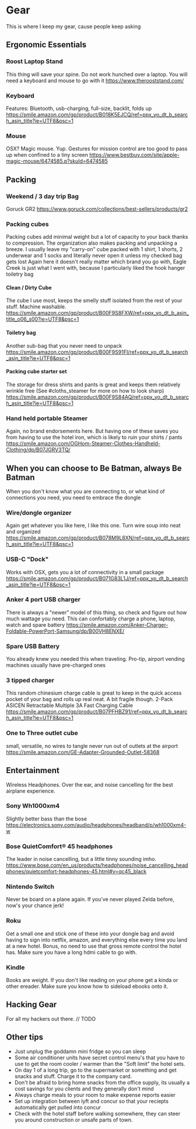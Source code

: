 # Gear
This is where I keep my gear, cause people keep asking


## Ergonomic Essentials

### Roost Laptop Stand
This thing will save your spine. Do not work hunched over a laptop. You will need a keyboard and mouse to go with it
https://www.therooststand.com/

### Keyboard
Features: Bluetooth, usb-charging, full-size, backlit, folds up
https://smile.amazon.com/gp/product/B018K5EJCQ/ref=ppx_yo_dt_b_search_asin_title?ie=UTF8&psc=1

### Mouse
OSX? Magic mouse. Yup. Gestures for mission control are too good to pass up when confined to a tiny screen
https://www.bestbuy.com/site/apple-magic-mouse/6474585.p?skuId=6474585

## Packing

### Weekend / 3 day trip Bag
Goruck GR2
https://www.goruck.com/collections/best-sellers/products/gr2

### Packing cubes
Packing cubes add minimal weight but a lot of capacity to your back thanks to compression. 
The organization also makes packing and unpacking a breeze. I usually leave my "carry-on" cube packed with 1 shirt, 1 shorts, 2 underwear and 1 socks and literally never open it unless my checked bag gets lost
Again here it doesn't really matter which brand you go with, Eagle Creek is just what I went with, because I particularly liked the hook hanger toiletry bag

#### Clean / Dirty Cube
The cube I use most, keeps the smelly stuff isolated from the rest of your stuff. Machine washable.
https://smile.amazon.com/gp/product/B00F9S8FXW/ref=ppx_yo_dt_b_asin_title_o06_s00?ie=UTF8&psc=1

#### Toiletry bag
Another sub-bag that you never need to unpack
https://smile.amazon.com/gp/product/B00F9S91FI/ref=ppx_yo_dt_b_search_asin_title?ie=UTF8&psc=1

#### Packing cube starter set
The storage for dress shirts and pants is great and keeps them relatively wrinkle free (See #cloths_steamer for more on how to look sharp)
https://smile.amazon.com/gp/product/B00F9S84AQ/ref=ppx_yo_dt_b_search_asin_title?ie=UTF8&psc=1

### Hand held portable Steamer
Again, no brand endorsements here. But having one of these saves you from having to use the hotel iron, which is likely to ruin your shirts / pants
https://smile.amazon.com/OGHom-Steamer-Clothes-Handheld-Clothing/dp/B07JGRV3TQ/

## When you can choose to Be Batman, always Be Batman
When you don't know what you are connecting to, or what kind of connections you need, you need to embrace the dongle

### Wire/dongle organizer
Again get whatever you like here, I like this one. Turn wire soup into neat and organized
https://smile.amazon.com/gp/product/B078M9L8XN/ref=ppx_yo_dt_b_search_asin_title?ie=UTF8&psc=1

### USB-C "Dock"
Works with OSX, gets you a lot of connectivity in a small package
https://smile.amazon.com/gp/product/B071G83L1J/ref=ppx_yo_dt_b_search_asin_title?ie=UTF8&psc=1

###  Anker 4 port USB charger
There is always a "newer" model of this thing, so check and figure out how much wattage you need. This can confortably charge a phone, laptop, watch and spare battery
https://smile.amazon.com/Anker-Charger-Foldable-PowerPort-Samsung/dp/B00VH8ENXE/

### Spare USB Battery
You already knew you needed this when traveling. Pro-tip, airport vending machines usually have pre-charged ones

### 3 tipped charger
This random chinesium charge cable is great to keep in the quick access pocket of your bag and rolls up real neat. A bit fragile though.
2-Pack ASICEN Retractable Multiple 3A Fast Charging Cable
https://smile.amazon.com/gp/product/B07PFHBZ91/ref=ppx_yo_dt_b_search_asin_title?ie=UTF8&psc=1

### One to Three outlet cube
small, versatile, no wires to tangle never run out of outlets at the airport
https://smile.amazon.com/GE-Adapter-Grounded-Outlet-58368

## Entertainment

Wireless Headphones. Over the ear, and noise cancelling for the best airplane experience.
### Sony Wh1000xm4 
Slightly better bass than the bose
https://electronics.sony.com/audio/headphones/headband/p/wh1000xm4-w

### Bose QuietComfort® 45 headphones 
The leader in noise cancelling, but a little tinny sounding imho.
https://www.bose.com/en_us/products/headphones/noise_cancelling_headphones/quietcomfort-headphones-45.html#v=qc45_black

### Nintendo Switch
Never be board on a plane again. If you've never played Zelda before, now's your chance jerk!

### Roku
Get a small one and stick one of these into your dongle bag and avoid having to sign into netflix, amazon, and everything else every time you land at a new hotel. Bonus, no need to use that gross remote control the hotel has. Make sure you have a long hdmi cable to go with.

### Kindle
Books are weight. If you don't like reading on your phone get a kinda or other ereader. Make sure you know how to sideload ebooks onto it.

## Hacking Gear
For all my hackers out there.
// TODO

## Other tips
* Just unplug the goddamn mini fridge so you can sleep
* Some air conditioner units have secret control menu's that you have to use to get the room cooler / warmer than the "Soft limit" the hotel sets.
* On day 1 of a long trip, go to the supermarket or something and get snacks and stuff. Charge it to the company card.
* Don't be afraid to bring home snacks from the office supply, its usually a cost savings for you clients and they generally don't mind
* Always charge meals to your room to make expense reports easier
* Set up integration between lyft and concur so that your reciepts automatically get pulled into concur
* Check with the hotel staff before walking somewhere, they can steer you around construction or unsafe parts of town.

